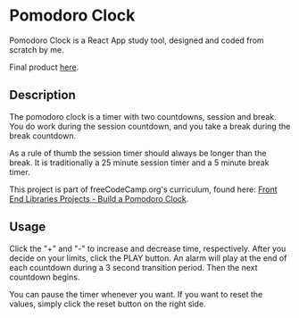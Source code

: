 # Pomodoro Clock

Pomodoro Clock is a React App study tool, designed and coded from scratch by me.

Final product [here](https://ericbrock.net/projects/5/public/index.html).

## Description
The pomodoro clock is a timer with two countdowns, session and break. You do work during the session countdown, and you take a break during the break countdown. 

As a rule of thumb the session timer should always be longer than the break. It is traditionally a 25 minute session timer and a 5 minute break timer. 

This project is part of freeCodeCamp.org's curriculum, found here: [Front End Libraries Projects - Build a Pomodoro Clock](https://learn.freecodecamp.org/front-end-libraries/front-end-libraries-projects/build-a-pomodoro-clock).

## Usage
Click the "+" and "-" to increase and decrease time, respectively. After you decide on your limits, click the PLAY button. An alarm will play at the end of each countdown during a 3 second transition period. Then the next countdown begins. 

You can pause the timer whenever you want. If you want to reset the values, simply click the reset button on the right side. 
